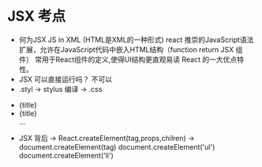 # JSX 考点
- 何为JSX
    JS in XML (HTML是XML的一种形式)
    react 推崇的JavaScript语法扩展，允许在JavaScript代码中嵌入HTML结构（function return JSX 组件）
    常用于React组件的定义,使得UI结构更直观易读
    React 的一大优点特性。
- JSX 可以直接运行吗？
    不可以 
- .styl -> stylus 编译 -> .css
<ul>
    <li key={todo.id}>{title}</li>
    <li key={todo.id}>{title}</li>
    ...
</ul>

- JSX 背后 -> React.createElement(tag,props,chilren) -> document.createElement(tag)
    document.createElement('ul')
        document.createElement('li')